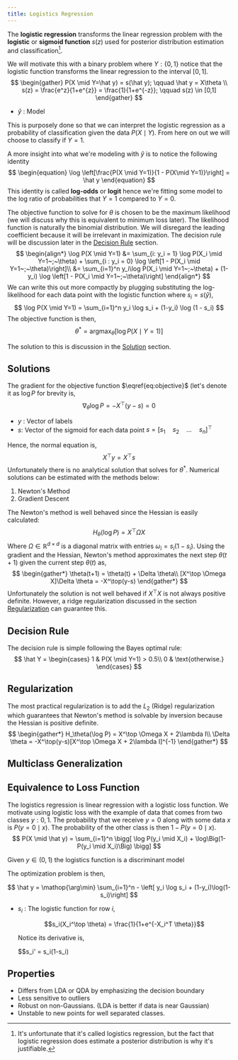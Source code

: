 ```yaml
---
title: Logistics Regression
---
```


The **logistic regression** transforms the linear regression problem with the **logistic** or **sigmoid function** $s(z)$ used for posterior distribution estimation and classification[^1].

[^1]: It's unfortunate that it's called logistics regression, but the fact that logistic regression does estimate a posterior distribution is why it's justifiable.

We will motivate this with a binary problem where $Y: \{0,1\}$ notice that the logistic function transforms the linear regression to the interval $[0,1]$.
$$
\begin{gather}
P(X \mid Y=\hat y) = s(\hat y); \qquad \hat y  = X\theta \\
s(z) = \frac{e^z}{1+e^{z}} = \frac{1}{1+e^{-z}}; \qquad s(z) \in [0,1]
\end{gather}
$$
* $\hat y$ : Model

This is purposely done so that we can interpret the logistic regression as a probability of classification given the data $P(X \mid Y)$. From here on out we will choose to classify if $Y=1$.

A more insight into what we're modeling with $\hat y$ is to notice the following identity
$$
\begin{equation}
\log \left[\frac{P(X \mid Y=1)}{1 - P(X\mid Y=1)}\right] = \hat y
\end{equation}
$$
This identity is called **log-odds** or **logit** hence we're fitting some model to the log ratio of probabilities that $Y=1$ compared to $Y=0$.

The objective function to solve for $\theta$ is chosen to be the maximum likelihood (we will discuss why this is equivalent to minimum loss later). The likelihood function is naturally the binomial distribution. We will disregard the leading coefficient because it will be irrelevant in maximization.  The decision rule will be discussion later in the [Decision Rule](#Decision_Rule) section.
$$
\begin{align*}
\log P(X \mid Y=1) &= \sum_{i: y_i = 1} \log P(X_i \mid Y=1~;~\theta) + \sum_{i : y_i = 0} \log \left[1 - P(X_i \mid Y=1~;~\theta)\right]\\
&= \sum_{i=1}^n y_i\log P(X_i \mid Y=1~;~\theta) + (1-y_i) \log \left[1 - P(X_i \mid Y=1~;~\theta)\right]
\end{align*}
$$
We can write this out more compactly by plugging substituting the log-likelihood for each data point with the logistic function where $s_i = s(\hat y)$,
$$
\log P(X \mid Y=1) = \sum_{i=1}^n y_i \log s_i + (1-y_i) \log (1 - s_i)
$$
The objective function is then,
$$
\theta^* = \mathop{\arg\max}_{\theta} \bigg[\log P(X \mid Y=1) \bigg] \label{eq:objective}
$$


The solution to this is discussion in the [Solution](#solution) section.

## Solutions

The gradient for the objective function $\eqref{eq:objective}$  (let's denote it as $\log P$ for brevity is,
$$
\nabla_\theta \log P = -X^\top(y-s) = 0
$$
* $y$ : Vector of labels
* $s$: Vector of the sigmoid for each data point $s = [s_1 \quad s_2 \quad  \ldots \quad  s_n]^\top$

Hence, the normal equation is,
$$
X^\top y = X^\top s
$$
Unfortunately there is no analytical solution that solves for $\theta^*$.  Numerical solutions can be estimated with the methods below:

1. Newton's Method
2. Gradient Descent

The Newton's method is well behaved since the Hessian is easily calculated:
$$
H_\theta(\log P) = X^\top \Omega X
$$
Where $\Omega \in \mathbb R^{d \times d}$ is a diagonal matrix with entries $\omega_i = s_i(1-s_i)$. Using the gradient and the Hessian, Newton's method approximates the next step $\theta(t+1)$ given the current step $\theta(t)$ as,
$$
\begin{gather*}
\theta(t+1) = \theta(t) + \Delta \theta\\
[X^\top \Omega X]\Delta \theta = -X^\top(y-s)
\end{gather*}
$$
Unfortunately the solution is not well behaved if $X^\top X​$ is not always positive definite. However, a ridge regularization discussed in the section [Regularization](#regularization) can guarantee this.

## Decision Rule

The decision rule is simple following the Bayes optimal rule:
$$
\hat Y = \begin{cases}
1 & P(X \mid Y=1) > 0.5\\
0 & \text{otherwise.}
\end{cases}
$$

## Regularization

The most practical regularization is to add the $L_2$ (Ridge) regularization which guarantees that Newton's method is solvable by inversion because the Hessian is positive definite.
$$
\begin{gather*}
H_\theta(\log P) = X^\top \Omega X + 2\lambda I\\
\Delta \theta = -X^\top(y-s)[X^\top \Omega X + 2\lambda I]^{-1}
\end{gather*}
$$


## Multiclass Generalization





## Equivalence to Loss Function





The logistics regression is linear regression with a logistic loss function. We motivate using logistic loss with the example of data that comes from two classes $y: {0,1}$. The probability that we receive $y=0$ along with some data $x$ is $P(y=0 \mid x)$. The probability of the other class is then ​$1 - P(y=0 \mid x)$.
$$
P(X \mid \hat y) = \sum_{i=1}^n  \bigg[ \log P(y_i \mid X_i) + \log\Big(1-P(y_i \mid X_i)\Big) \bigg]
$$

Given $y \in (0,1)$ the logistics function is a discriminant model

The optimization problem is then,

$$
\hat y = \mathop{\arg\min} \sum_{i=1}^n - \left[ y_i \log s_i + (1-y_i)\log(1-s_i)\right]
$$

* $s_i$ : The logistic function for row $i$,

    $$s_i(X_i^\top \theta) = \frac{1}{1+e^{-X_i^T \theta}}$$

    Notice its derivative is,

    $$s_i' = s_i(1-s_i)​


## Properties

* Differs from LDA or QDA by emphasizing the decision boundary
* Less sensitive to outliers
* Robust on non-Gaussians. (LDA is better if data is near Gaussian)
* Unstable to new points for well separated classes.